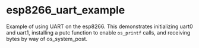 esp8266_uart_example
====================

Example of using UART on the esp8266. This demonstrates initializing uart0 and uart1, installing 
a putc function to enable `os_printf` calls, and receiving bytes by way of os_system_post.
